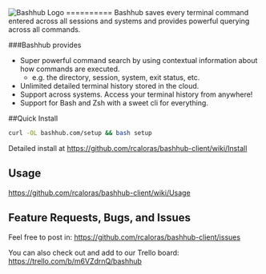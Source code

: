 <img src="https://bashhub.com/assets/images/bashhub-logo.png" alt="Bashhub Logo">
==========
Bashhub saves every terminal command entered across all sessions and systems and provides powerful querying across all commands.

###Bashhub provides
- Super powerful command search by using contextual information about how commands are executed.
  - e.g. the directory, session, system, exit status, etc.
- Unlimited detailed terminal history stored in the cloud.
- Support across systems. Access your terminal history from anywhere!
- Support for Bash and Zsh with a sweet cli for everything. 

##Quick Install
```bash
curl -OL bashhub.com/setup && bash setup
```
Detailed install at https://github.com/rcaloras/bashhub-client/wiki/Install

## Usage
https://github.com/rcaloras/bashhub-client/wiki/Usage

## Feature Requests, Bugs, and Issues
Feel free to post in:
https://github.com/rcaloras/bashhub-client/issues

You can also check out and add to our Trello board:
https://trello.com/b/m6VZdrnQ/bashhub
